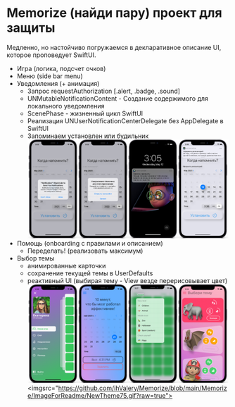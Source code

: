 # Memorize (найди пару) проект для защиты
Медленно, но настойчиво погружаемся в декларативное описание UI, которое проповедует SwiftUI.

- Игра (логика, подсчет очков)
- Меню (side bar menu)
- Уведомления (+ анимация)
    - Запрос requestAuthorization [.alert, .badge, .sound]
    - UNMutableNotificationContent - Создание содержимого для локального уведомления
    - ScenePhase - жизненный цикл SwiftUI
    - Реализация UNUserNotificationCenterDelegate без AppDelegate в SwiftUI
    - Запоминаем установлен или будильник
    <img src="https://github.com/ihValery/Notification/blob/main/Notification.png?raw=true"></a>
- Помощь (onboarding с правилами и описанием)
    - Переделать! (реализовать максимум)
- Выбор темы
    - анимированные карточки
    - сохранение текущей темы в UserDefaults
    - реактивный UI (выбирая тему - View везде перерисовывает цвет)
    <img src="https://github.com/ihValery/Memorize/blob/main/Memorize/ImageForReadme/previewApp.png?raw=true"></a> <imgsrc="https://github.com/ihValery/Memorize/blob/main/Memorize/ImageForReadme/NewTheme75.gif?raw=true"></a>
